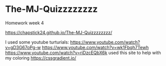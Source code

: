 # The-MJ-Quizzzzzzzz
Homework week 4 


https://chapstick24.github.io/The-MJ-Quizzzzzzzz/


I used some youtube turturials:
https://www.youtube.com/watch?v=gD3G67oPg-w
https://www.youtube.com/watch?v=wk1Fbqh7Tewh
https://www.youtube.com/watch?v=riDzcEQbX6k
used this site to help with my coloring
https://cssgradient.io/


